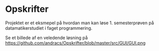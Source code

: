 # Opskrifter

Projektet er et eksmepel på hvordan man kan løse 1. semesterprøven på datamatikerstudiet i faget programmering. 

Se et billede af en veledende løsning på https://github.com/andracs/Opskrifter/blob/master/src/GUI/GUI.png
